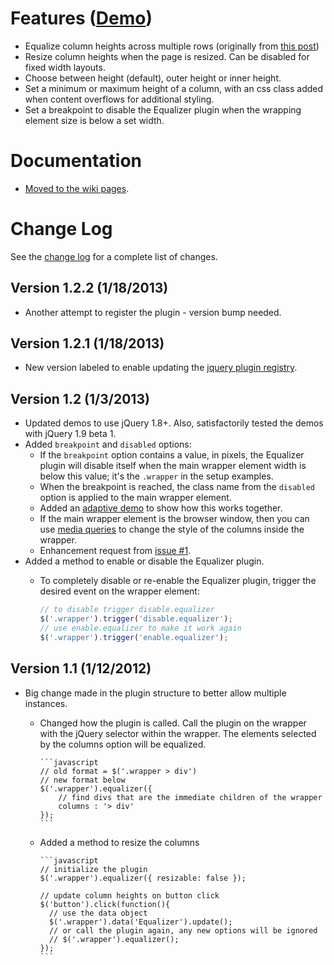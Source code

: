 # Features ([Demo](http://css-tricks.github.com/Equalizer/))

* Equalize column heights across multiple rows (originally from [this post](http://css-tricks.com/8401-equal-height-blocks-in-rows/))
* Resize column heights when the page is resized. Can be disabled for fixed width layouts.
* Choose between height (default), outer height or inner height.
* Set a minimum or maximum height of a column, with an css class added when content overflows for additional styling.
* Set a breakpoint to disable the Equalizer plugin when the wrapping element size is below a set width.

# Documentation

* [Moved to the wiki pages](https://github.com/CSS-Tricks/Equalizer/wiki).

# Change Log

See the [change log](https://github.com/CSS-Tricks/Equalizer/wiki/Change) for a complete list of changes.

## Version 1.2.2 (1/18/2013)

* Another attempt to register the plugin - version bump needed.

## Version 1.2.1 (1/18/2013)

* New version labeled to enable updating the [jquery plugin registry](http://plugins.jquery.com/).

## Version 1.2 (1/3/2013)

* Updated demos to use jQuery 1.8+. Also, satisfactorily tested the demos with jQuery 1.9 beta 1.
* Added `breakpoint` and `disabled` options:
  * If the `breakpoint` option contains a value, in pixels, the Equalizer plugin will disable itself when the main wrapper element width is below this value; it's the `.wrapper` in the setup examples.
  * When the breakpoint is reached, the class name from the `disabled` option is applied to the main wrapper element.
  * Added an [adaptive demo](http://css-tricks.github.com/Equalizer/adaptive.html) to show how this works together.
  * If the main wrapper element is the browser window, then you can use [media queries](http://css-tricks.com/css-media-queries/) to change the style of the columns inside the wrapper.
  * Enhancement request from [issue #1](https://github.com/CSS-Tricks/Equalizer/issues/1).
* Added a method to enable or disable the Equalizer plugin.
  * To completely disable or re-enable the Equalizer plugin, trigger the desired event on the wrapper element:

    ```javascript
    // to disable trigger disable.equalizer
    $('.wrapper').trigger('disable.equalizer');
    // use enable.equalizer to make it work again
    $('.wrapper').trigger('enable.equalizer');
    ```

## Version 1.1 (1/12/2012)

* Big change made in the plugin structure to better allow multiple instances.
  * Changed how the plugin is called. Call the plugin on the wrapper with the jQuery selector within the wrapper. The elements selected by the columns option will be equalized.

		```javascript
		// old format = $('.wrapper > div')
		// new format below
		$('.wrapper').equalizer({
			// find divs that are the immediate children of the wrapper
			columns : '> div'
		});
		```

  * Added a method to resize the columns

		```javascript
		// initialize the plugin
		$('.wrapper').equalizer({ resizable: false });

		// update column heights on button click
		$('button').click(function(){
		  // use the data object
		  $('.wrapper').data('Equalizer').update();
		  // or call the plugin again, any new options will be ignored
		  // $('.wrapper').equalizer();
		});
		```
